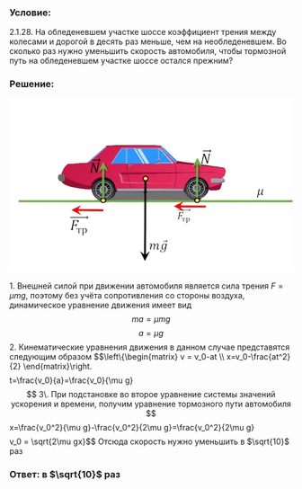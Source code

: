 ###  Условие: 

$2.1.28.$ На обледеневшем участке шоссе коэффициент трения между колесами и дорогой в десять раз меньше, чем на необледеневшем. Во сколько раз нужно уменьшить скорость автомобиля, чтобы тормозной путь на обледеневшем участке шоссе остался прежним? 

###  Решение: 

![ Силы действующие на автомобиль |640x390, 59%](../../img/2.1.28/sol.png)

1\. Внешней силой при движении автомобиля является сила трения $F = \mu mg$, поэтому без учёта сопротивления со стороны воздуха, динамическое уравнение движения имеет вид $$ma = \mu mg$$ $$a = \mu g$$ 2\. Кинематические уравнения движения в данном случае представятся следующим образом $$\left\\{\begin{matrix} v = v_0-at \\\ x=v_0-\frac{at^2}{2} \end{matrix}\right.$$ $$t=\frac{v_0}{a}=\frac{v_0}{\mu g}$$ 3\. При подстановке во второе уравнение системы значений ускорения и времени, получим уравнение тормозного пути автомобиля $$x=\frac{v_0^2}{\mu g}-\frac{v_0^2}{2\mu g}=\frac{v_0^2}{2\mu g}$$ $$v_0 = \sqrt{2\mu gx}$$ Отсюда скорость нужно уменьшить в $\sqrt{10}$ раз 

###  Ответ: в $\sqrt{10}$ раз 
